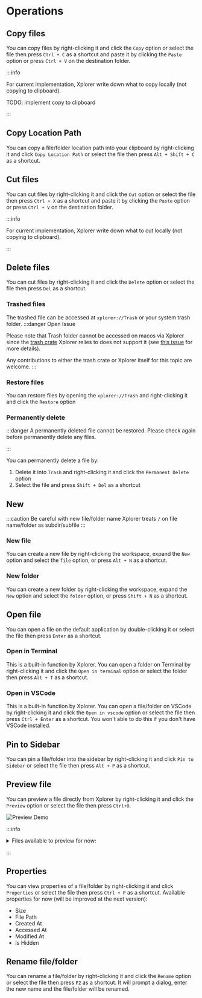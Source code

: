 # Operations

## Copy files

You can copy files by right-clicking it and click the `Copy` option or select the file then press `Ctrl + C` as a shortcut and paste it by clicking the `Paste` option or press `Ctrl + V` on the destination folder.

:::info

For current implementation, Xplorer write down what to copy locally (not copying to clipboard).

TODO: implement copy to clipboard

:::

## Copy Location Path

You can copy a file/folder location path into your clipboard by right-clicking it and click `Copy Location Path` or select the file then press `Alt + Shift + C` as a shortcut.

## Cut files

You can cut files by right-clicking it and click the `Cut` option or select the file then press `Ctrl + X` as a shortcut and paste it by clicking the `Paste` option or press `Ctrl + V` on the destination folder.

:::info

For current implementation, Xplorer write down what to cut locally (not copying to clipboard).

:::

## Delete files

You can cut files by right-clicking it and click the `Delete` option or select the file then press `Del` as a shortcut.

### Trashed files

The trashed file can be accessed at `xplorer://Trash` or your system trash folder.
:::danger Open Issue

Please note that Trash folder cannot be accessed on macos via Xplorer since the [trash crate](https://github.com/Byron/trash-rs) Xplorer relies to does not support it (see [this issue](https://github.com/Byron/trash-rs/issues/8) for more details).

Any contributions to either the trash crate or Xplorer itself for this topic are welcome.
:::

### Restore files

You can restore files by opening the `xplorer://Trash` and right-clicking it and click the `Restore` option

### Permanently delete

:::danger
A permanently deleted file cannot be restored. Please check again before permanently delete any files.

:::

You can permanently delete a file by:

1. Delete it into `Trash` and right-clicking it and click the `Permanent Delete` option
2. Select the file and press `Shift + Del` as a shortcut

## New

:::caution Be careful with new file/folder name
Xplorer treats `/` on file name/folder as subdir/subfile
:::

### New file

You can create a new file by right-clicking the workspace, expand the `New` option and select the `file` option, or press `Alt + N` as a shortcut.

### New folder

You can create a new folder by right-clicking the workspace, expand the `New` option and select the `folder` option, or press `Shift + N` as a shortcut.

## Open file

You can open a file on the default application by double-clicking it or select the file then press `Enter` as a shortcut.

### Open in Terminal

This is a built-in function by Xplorer. You can open a folder on Terminal by right-clicking it and click the `Open in terminal` option or select the folder then press `Alt + T` as a shortcut.

### Open in VSCode

This is a built-in function by Xplorer. You can open a file/folder on VSCode by right-clicking it and click the `Open in vscode` option or select the file then press `Ctrl + Enter` as a shortcut. You won't able to do this if you don't have VSCode installed.

## Pin to Sidebar

You can pin a file/folder into the sidebar by right-clicking it and click `Pin to Sidebar` or select the file then press `Alt + P` as a shortcut.

## Preview file

You can preview a file directly from Xplorer by right-clicking it and click the `Preview` option or select the file then press `Ctrl+O`.

![Preview Demo](/img/docs/preview.png)

:::info

<details>
<summary>
Files available to preview for now:
</summary>
* Markdown files
* Image files
* Text files
* Video files
* Pdfs
* Almost all programming language with syntax highlighting
</details>

:::

## Properties

You can view properties of a file/folder by right-clicking it and click `Properties` or select the file then press `Ctrl + P` as a shortcut.
Available properties for now (will be improved at the next version):

-   Size
-   File Path
-   Created At
-   Accessed At
-   Modified At
-   Is Hidden

## Rename file/folder

You can rename a file/folder by right-clicking it and click the `Rename` option or select the file then press `F2` as a shortcut. It will prompt a dialog, enter the new name and the file/folder will be renamed.
